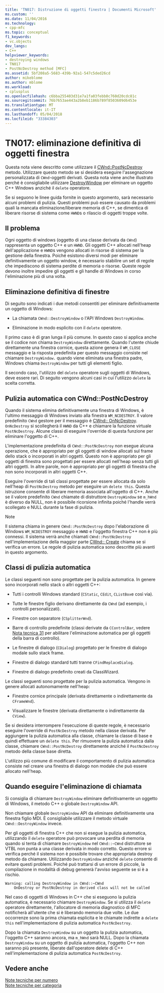 ```yaml
---
title: 'TN017: Distruzione di oggetti finestra | Documenti Microsoft'
ms.custom: ''
ms.date: 11/04/2016
ms.technology:
- cpp-mfc
ms.topic: conceptual
f1_keywords:
- vc.objects
dev_langs:
- C++
helpviewer_keywords:
- destroying windows
- TN017
- PostNcDestroy method [MFC]
ms.assetid: 5bf208a5-5683-439b-92a1-547c5ded26cd
author: mikeblome
ms.author: mblome
ms.workload:
- cplusplus
ms.openlocfilehash: c6bba255403d31e7a1fa03febb0c760d20cdc81c
ms.sourcegitcommit: 76b7653ae443a2b8eb1186b789f8503609d6453e
ms.translationtype: MT
ms.contentlocale: it-IT
ms.lasthandoff: 05/04/2018
ms.locfileid: "33384303"
---
```

# <a name="tn017-destroying-window-objects"></a>TN017: eliminazione definitiva di oggetti finestra
Questa nota viene descritto come utilizzare il [CWnd::PostNcDestroy](../mfc/reference/cwnd-class.md#postncdestroy) metodo. Utilizzare questo metodo se si desidera eseguire l'assegnazione personalizzata di `CWnd`-oggetti derivati. Questa nota viene anche illustrato perché è consigliabile utilizzare [DestroyWindow](../mfc/reference/cwnd-class.md#destroywindow) per eliminare un oggetto C++ Windows anziché il `delete` operatore.  
  
 Se si seguono le linee guida fornite in questo argomento, sarà necessario alcuni problemi di pulizia. Questi problemi può essere causato da problemi quali la mancata eliminazione/liberare memoria di C++, se dimentica di liberare risorse di sistema come `HWND`s o rilascio di oggetti troppe volte.  
  
## <a name="the-problem"></a>Il problema  
 Ogni oggetto di windows (oggetto di una classe derivata da `CWnd`) rappresenta un oggetto C++ e un `HWND`. Gli oggetti C++ allocati nell'heap dell'applicazione e `HWND`s vengono allocati in risorse di sistema per la gestione della finestra. Poiché esistono diversi modi per eliminare definitivamente un oggetto window, è necessario stabilire un set di regole che impediscono di sistema perdite di memoria o risorse. Queste regole devono inoltre impedire gli oggetti e gli handle di Windows in corso l'eliminazione più di una volta.  
  
## <a name="destroying-windows"></a>Eliminazione definitiva di finestre  
 Di seguito sono indicati i due metodi consentiti per eliminare definitivamente un oggetto di Windows:  
  
-   La chiamata `CWnd::DestroyWindow` o l'API Windows `DestroyWindow`.  
  
-   Eliminazione in modo esplicito con il `delete` operatore.  
  
 Il primo caso è di gran lunga il più comune. In questo caso si applica anche se il codice non chiama `DestroyWindow` direttamente. Quando l'utente chiude direttamente una finestra cornice, questa azione genera il `WM_CLOSE` messaggio e la risposta predefinita per questo messaggio consiste nel chiamare `DestroyWindow.` quando viene eliminata una finestra padre, Windows chiama `DestroyWindow` per tutti gli elementi figlio.  
  
 Il secondo caso, l'utilizzo del `delete` operatore sugli oggetti di Windows, deve essere rari. Di seguito vengono alcuni casi in cui l'utilizzo `delete` la scelta corretta.  
  
## <a name="auto-cleanup-with-cwndpostncdestroy"></a>Pulizia automatica con CWnd::PostNcDestroy  
 Quando il sistema elimina definitivamente una finestra di Windows, è l'ultimo messaggio di Windows inviato alla finestra `WM_NCDESTROY`. Il valore predefinito `CWnd` gestore per il messaggio è [CWnd:: OnNcDestroy](../mfc/reference/cwnd-class.md#onncdestroy). `OnNcDestroy` si scollegherà il `HWND` da C++ e chiamare la funzione virtuale `PostNcDestroy`. Alcune classi di eseguire l'override di questa funzione per eliminare l'oggetto di C++.  
  
 L'implementazione predefinita di `CWnd::PostNcDestroy` non esegue alcuna operazione, che è appropriato per gli oggetti di window allocati sul frame dello stack o incorporati in altri oggetti. Questo non è appropriato per gli oggetti di finestra sono progettati per essere allocati nell'heap senza tutti gli altri oggetti. In altre parole, non è appropriato per gli oggetti di finestra che non sono incorporati in altri oggetti C++.  
  
 Eseguire l'override di tali classi progettate per essere allocata da solo nell'heap di `PostNcDestroy` metodo per eseguire un `delete this`. Questa istruzione consente di liberare memoria associata all'oggetto di C++. Anche se il valore predefinito `CWnd` chiamate di distruttore `DestroyWindow` se `m_hWnd` è diverso da NULL, non è possibile ricorsione infinita poiché l'handle verrà scollegato e NULL durante la fase di pulizia.  
  
> [!NOTE]
>  Il sistema chiama in genere `CWnd::PostNcDestroy` dopo l'elaborazione di Windows `WM_NCDESTROY` messaggio e `HWND` e l'oggetto finestra C++ non è più connessi. Il sistema verrà anche chiamati `CWnd::PostNcDestroy` nell'implementazione della maggior parte [CWnd:: Create](../mfc/reference/cwnd-class.md#create) chiama se si verifica un errore. Le regole di pulizia automatica sono descritte più avanti in questo argomento.  
  
## <a name="auto-cleanup-classes"></a>Classi di pulizia automatica  
 Le classi seguenti non sono progettate per la pulizia automatica. In genere sono incorporati nello stack o altri oggetti C++:  
  
-   Tutti i controlli Windows standard (`CStatic`, `CEdit`, `CListBox`e così via).  
  
-   Tutte le finestre figlio derivano direttamente da `CWnd` (ad esempio, i controlli personalizzati).  
  
-   Finestre con separatore (`CSplitterWnd`).  
  
-   Barre di controllo predefinite (classi derivate da `CControlBar`, vedere [Nota tecnica 31](../mfc/tn031-control-bars.md) per abilitare l'eliminazione automatica per gli oggetti della barra di controllo).  
  
-   Le finestre di dialogo (`CDialog`) progettato per le finestre di dialogo modale sullo stack frame.  
  
-   Finestre di dialogo standard tutti tranne `CFindReplaceDialog`.  
  
-   Finestre di dialogo predefinito creati da ClassWizard.  
  
 Le classi seguenti sono progettate per la pulizia automatica. Vengono in genere allocati autonomamente nell'heap:  
  
-   Finestre cornice principale (derivata direttamente o indirettamente da `CFrameWnd`).  
  
-   Visualizzare le finestre (derivata direttamente o indirettamente da `CView`).  
  
 Se si desidera interrompere l'esecuzione di queste regole, è necessario eseguire l'override di `PostNcDestroy` metodo nella classe derivata. Per aggiungere la pulizia automatica alla classe, chiamare la classe di base e quindi effettuare un `delete this`. Per rimuovere la pulizia automatica dalla classe, chiamare `CWnd::PostNcDestroy` direttamente anziché il `PostNcDestroy` metodo della classe base diretta.  
  
 L'utilizzo più comune di modificare il comportamento di pulizia automatica consiste nel creare una finestra di dialogo non modale che può essere allocato nell'heap.  
  
## <a name="when-to-call-delete"></a>Quando eseguire l'eliminazione di chiamata  
 Si consiglia di chiamare `DestroyWindow` eliminare definitivamente un oggetto di Windows, il metodo C++ o globale `DestroyWindow` API.  
  
 Non chiamare globale `DestroyWindow` API da eliminare definitivamente una finestra figlio MDI. È consigliabile utilizzare il metodo virtuale `CWnd::DestroyWindow` invece.  
  
 Per gli oggetti di finestra C++ che non si esegue la pulizia automatica, utilizzando il `delete` operatore può provocare una perdita di memoria quando si tenta di chiamare `DestroyWindow` nel `CWnd::~CWnd` distruttore se VTBL non punta a una classe derivata in modo corretto. Questo errore si verifica perché il sistema non è possibile trovare che appropriata destroy metodo da chiamare. Utilizzando `DestroyWindow` anziché `delete` consente di evitare questi problemi. Poiché può trattarsi di un errore di piccole, la compilazione in modalità di debug genererà l'avviso seguente se si è a rischio.  
  
```  
Warning: calling DestroyWindow in CWnd::~CWnd  
    OnDestroy or PostNcDestroy in derived class will not be called  
```  
  
 Nel caso di oggetti di Windows in C++ che si eseguono la pulizia automatica, è necessario chiamare `DestroyWindow`. Se si utilizza il `delete` operatore direttamente, l'allocatore di memoria diagnostico di MFC notificherà all'utente che si è liberando memoria due volte. Le due occorrenze sono la prima chiamata esplicita e le chiamate indirette a `delete this` nell'implementazione di pulizia automatica `PostNcDestroy`.  
  
 Dopo la chiamata `DestroyWindow` su un oggetto la pulizia automatica, l'oggetto C++ saranno ancora, ma `m_hWnd` sarà NULL. Dopo la chiamata `DestroyWindow` su un oggetto di pulizia automatica, l'oggetto C++ non saranno più presente, liberate dall'operatore delete di C++ nell'implementazione di pulizia automatica `PostNcDestroy`.  
  
## <a name="see-also"></a>Vedere anche  
 [Note tecniche per numero](../mfc/technical-notes-by-number.md)   
 [Note tecniche per categoria](../mfc/technical-notes-by-category.md)

